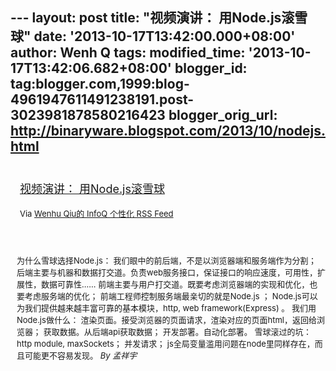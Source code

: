 --- layout: post title: "视频演讲： 用Node.js滚雪球" date:
'2013-10-17T13:42:00.000+08:00' author: Wenh Q tags: modified\_time:
'2013-10-17T13:42:06.682+08:00' blogger\_id:
tag:blogger.com,1999:blog-4961947611491238191.post-3023981878580216423
blogger\_orig\_url: http://binaryware.blogspot.com/2013/10/nodejs.html
---
<div style="margin: 10px; padding: 5px;">

<div style="font-size: 18px;">

[视频演讲：
用Node.js滚雪球](http://www.infoq.com/cn/presentations/node.js-for-snowball)

</div>

<div style="font-size: 13px;">

Via [Wenhu Qiu的 InfoQ 个性化 RSS Feed](http://www.infoq.com/cn/)

</div>

</div>

<div style="font-size: 13px; padding: 15px 0 10px 10px;">

为什么雪球选择Node.js：
我们眼中的前后端，不是以浏览器端和服务端作为分割；
后端主要与机器和数据打交道。负责web服务接口，保证接口的响应速度，可用性，扩展性，数据可靠性……
前端主要与用户打交道。既要考虑浏览器端的实现和优化，也要考虑服务端的优化；
前端工程师控制服务端最亲切的就是Node.js ；
Node.js可以为我们提供越来越丰富可靠的基本模块，http, web
framework(Express) 。 我们用Node.js做什么：
渲染页面。接受浏览器的页面请求，渲染对应的页面html，返回给浏览器；
获取数据。从后端api获取数据； 开发部署。自动化部署。 雪球滚过的坑： http
module, maxSockets； 并发请求；
js全局变量滥用问题在node里同样存在，而且可能更不容易发现。 *By 孟祥宇*

</div>
